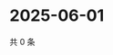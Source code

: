 # 2025-06-01

共 0 条

<!-- BEGIN ZHIHUVIDEO -->
<!-- 最后更新时间 Sun Jun 01 2025 18:11:36 GMT+0800 (China Standard Time) -->

<!-- END ZHIHUVIDEO -->
